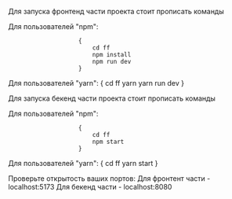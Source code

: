 Для запуска фронтенд части проекта стоит прописать команды 

Для пользователей "npm":

                        {
                            cd ff
                            npm install 
                            npm run dev
                        }
Для пользователей "yarn":
                        {
                            cd ff
                            yarn 
                            yarn run dev
                        }


Для запуска бекенд части проекта стоит прописать команды 

Для пользователей "npm":

                        {
                            cd ff
                            npm start
                        }
Для пользователей "yarn":
                        {
                            cd ff
                            yarn start
                        }

Проверьте открытость ваших портов:
Для фронтент части - localhost:5173
Для бекенд части - localhost:8080